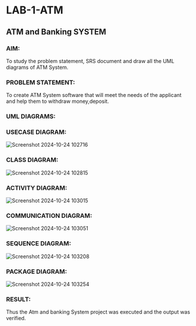 # LAB-1-ATM
## ATM and Banking SYSTEM
### AIM: 
To study the problem statement, SRS document and draw all the UML diagrams of ATM
System.
### PROBLEM STATEMENT:
To create ATM System software that will meet the needs of the applicant and help them
to withdraw money,deposit.
### UML DIAGRAMS:
### USECASE DIAGRAM:
![Screenshot 2024-10-24 102716](https://github.com/user-attachments/assets/0451d71a-48bb-4e09-9c32-9f9a46cd806f)

### CLASS DIAGRAM:
![Screenshot 2024-10-24 102815](https://github.com/user-attachments/assets/1fe9bc95-6073-465a-b424-d7926eb650a2)

### ACTIVITY DIAGRAM:
![Screenshot 2024-10-24 103015](https://github.com/user-attachments/assets/5a3ad716-2dab-42df-97cb-39d63112c0c0)

### COMMUNICATION DIAGRAM:
![Screenshot 2024-10-24 103051](https://github.com/user-attachments/assets/ff062afc-98d4-470f-a493-4fc655bd1368)

### SEQUENCE DIAGRAM:
![Screenshot 2024-10-24 103208](https://github.com/user-attachments/assets/1d20569c-a5b4-49a3-ac0f-f5c8922714aa)

### PACKAGE DIAGRAM:
![Screenshot 2024-10-24 103254](https://github.com/user-attachments/assets/b1b367e0-a8eb-44a6-8dd4-79ce5d05024b)

### RESULT: 
Thus the Atm and banking System project was executed and the output was verified.
